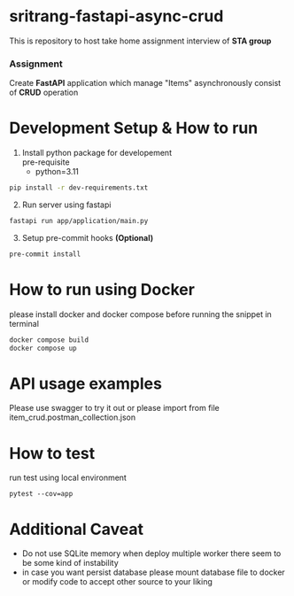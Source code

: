 # sritrang-fastapi-async-crud
This is repository to host take home assignment interview of **STA group**

### Assignment
Create **FastAPI** application which manage "Items" asynchronously consist of **CRUD** operation

# Development Setup & How to run
1. Install python package for developement
    <br>
    pre-requisite
    - python=3.11
```bash
pip install -r dev-requirements.txt
```
2. Run server using fastapi
```bash
fastapi run app/application/main.py
```
3. Setup pre-commit hooks **(Optional)**
```bash
pre-commit install
```

# How to run using Docker
please install docker and docker compose before running the snippet in terminal
```bash
docker compose build
docker compose up
```

# API usage examples
Please use swagger to try it out or please import from file item_crud.postman_collection.json

# How to test
run test using local environment
```cli
pytest --cov=app
```

# Additional Caveat
* Do not use SQLite memory when deploy multiple worker there seem to be some kind of instability
* in case you want persist database please mount database file to docker or modify code to accept other source to your liking